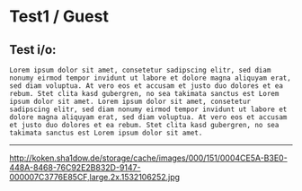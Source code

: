 <!-- TITLE: Test 1 -->
<!-- SUBTITLE: A quick summary of Test 1 -->

# Test1 / Guest

## Test i/o:


```text
Lorem ipsum dolor sit amet, consetetur sadipscing elitr, sed diam nonumy eirmod tempor invidunt ut labore et dolore magna aliquyam erat, sed diam voluptua. At vero eos et accusam et justo duo dolores et ea rebum. Stet clita kasd gubergren, no sea takimata sanctus est Lorem ipsum dolor sit amet. Lorem ipsum dolor sit amet, consetetur sadipscing elitr, sed diam nonumy eirmod tempor invidunt ut labore et dolore magna aliquyam erat, sed diam voluptua. At vero eos et accusam et justo duo dolores et ea rebum. Stet clita kasd gubergren, no sea takimata sanctus est Lorem ipsum dolor sit amet.
```

-----

http://koken.sha1dow.de/storage/cache/images/000/151/0004CE5A-B3E0-448A-8468-76C92E2B832D-9147-000007C3776E85CF,large.2x.1532106252.jpg
